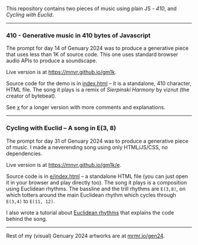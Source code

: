 This repository contains two pieces of music using plain JS - *410*, and *Cycling
with Euclid*.

---

### 410 - Generative music in 410 bytes of Javascript

The prompt for day 14 of Genuary 2024 was to produce a generative piece that
uses less than 1K of source code. This one uses standard browser audio APIs to
produce a soundscape.

Live version is at https://mnvr.github.io/gm1k.

Source code for the demo is in [index.html](index.html) – it is a standalone,
410 character, HTML file. The song it plays is a remix of _Sierpinski Harmony_
by viznut (the creator of bytebeat).

See [x](x) for a longer version with more comments and explanations.

---

### Cycling with Euclid – A song in E(3, 8)

The prompt for day 31 of Genuary 2024 was to produce a generative piece of
music. I made a neverending song using only HTML/JS/CSS, no dependencies.

Live version is at https://mnvr.github.io/gm1k/e.

Source code is in [e/index.html](e/index.html) – a standalone HTML file (you can
just open it in your browser and play directly too). The song it plays is a
composition using Euclidean rhythms. The bassline and the trill rhythms are
`E(3,8)`, on which totters around the main Euclidean rhythm which cycles through
`E(3,4)` to `E(11, 12)`.

I also wrote a tutorial about [Euclidean rhythms](https://mrmr.io/mj/euclid)
that explains the code behind the song.

---

Rest of my (visual) Genuary 2024 artworks are at
[mrmr.io/gen24](https://mrmr.io/gen24).
